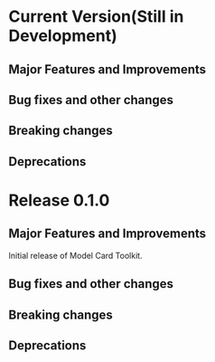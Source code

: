 <!-- mdlint off(HEADERS_TOO_MANY_H1) -->

# Current Version(Still in Development)

## Major Features and Improvements

## Bug fixes and other changes

## Breaking changes

## Deprecations

# Release 0.1.0

## Major Features and Improvements

Initial release of Model Card Toolkit.

## Bug fixes and other changes

## Breaking changes

## Deprecations
